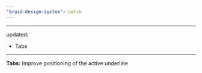 ```yaml
---
'braid-design-system': patch
---
```


---
updated:
  - Tabs
---

**Tabs:** Improve positioning of the active underline
